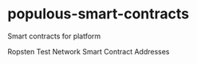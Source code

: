 # populous-smart-contracts
Smart contracts for platform


Ropsten Test Network Smart Contract Addresses
